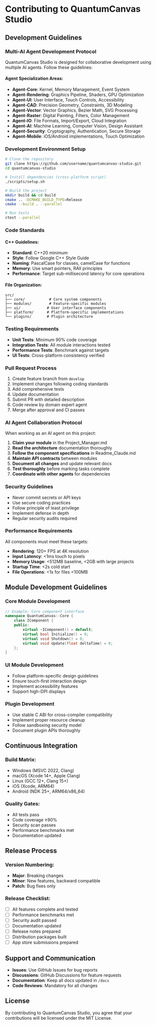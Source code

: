 # Contributing to QuantumCanvas Studio

## Development Guidelines

### Multi-AI Agent Development Protocol

QuantumCanvas Studio is designed for collaborative development using multiple AI agents. Follow these guidelines:

#### Agent Specialization Areas:
- **Agent-Core**: Kernel, Memory Management, Event System
- **Agent-Rendering**: Graphics Pipeline, Shaders, GPU Optimization  
- **Agent-UI**: User Interface, Touch Controls, Accessibility
- **Agent-CAD**: Precision Geometry, Constraints, 3D Modeling
- **Agent-Vector**: Vector Graphics, Bezier Math, SVG Processing
- **Agent-Raster**: Digital Painting, Filters, Color Management
- **Agent-IO**: File Formats, Import/Export, Cloud Integration
- **Agent-AI**: Machine Learning, Computer Vision, Design Assistant
- **Agent-Security**: Cryptography, Authentication, Secure Storage
- **Agent-Mobile**: iOS/Android implementations, Touch Optimization

### Development Environment Setup

```bash
# Clone the repository
git clone https://github.com/username/quantumcanvas-studio.git
cd quantumcanvas-studio

# Install dependencies (cross-platform script)
./scripts/setup.sh

# Build the project
mkdir build && cd build
cmake .. -DCMAKE_BUILD_TYPE=Release
cmake --build . --parallel

# Run tests
ctest --parallel
```

### Code Standards

#### C++ Guidelines:
- **Standard**: C++20 minimum
- **Style**: Follow Google C++ Style Guide
- **Naming**: PascalCase for classes, camelCase for functions
- **Memory**: Use smart pointers, RAII principles
- **Performance**: Target sub-millisecond latency for core operations

#### File Organization:
```
src/
├── core/           # Core system components
├── modules/        # Feature-specific modules
├── ui/            # User interface components
├── platform/      # Platform-specific implementations
└── plugins/       # Plugin architecture
```

### Testing Requirements

- **Unit Tests**: Minimum 90% code coverage
- **Integration Tests**: All module interactions tested
- **Performance Tests**: Benchmark against targets
- **UI Tests**: Cross-platform consistency verified

### Pull Request Process

1. Create feature branch from `develop`
2. Implement changes following coding standards
3. Add comprehensive tests
4. Update documentation
5. Submit PR with detailed description
6. Code review by domain expert agent
7. Merge after approval and CI passes

### AI Agent Collaboration Protocol

When working as an AI agent on this project:

1. **Claim your module** in the Project_Manager.md
2. **Read the architecture** documentation thoroughly
3. **Follow the component specifications** in Readme_Claude.md
4. **Maintain API contracts** between modules
5. **Document all changes** and update relevant docs
6. **Test thoroughly** before marking tasks complete
7. **Coordinate with other agents** for dependencies

### Security Guidelines

- Never commit secrets or API keys
- Use secure coding practices
- Follow principle of least privilege
- Implement defense in depth
- Regular security audits required

### Performance Requirements

All components must meet these targets:
- **Rendering**: 120+ FPS at 4K resolution
- **Input Latency**: <1ms touch to pixels
- **Memory Usage**: <512MB baseline, <2GB with large projects
- **Startup Time**: <2s cold start
- **File Operations**: <1s for files <100MB

## Module Development Guidelines

### Core Module Development
```cpp
// Example: Core component interface
namespace QuantumCanvas::Core {
    class IComponent {
    public:
        virtual ~IComponent() = default;
        virtual bool Initialize() = 0;
        virtual void Shutdown() = 0;
        virtual void Update(float deltaTime) = 0;
    };
}
```

### UI Module Development
- Follow platform-specific design guidelines
- Ensure touch-first interaction design
- Implement accessibility features
- Support high-DPI displays

### Plugin Development
- Use stable C ABI for cross-compiler compatibility
- Implement proper resource cleanup
- Follow sandboxing security model
- Document plugin APIs thoroughly

## Continuous Integration

### Build Matrix:
- Windows (MSVC 2022, Clang)
- macOS (Xcode 14+, Apple Clang)
- Linux (GCC 12+, Clang 15+)
- iOS (Xcode, ARM64)
- Android (NDK 25+, ARM64/x86_64)

### Quality Gates:
- All tests pass
- Code coverage ≥90%
- Security scan passes
- Performance benchmarks met
- Documentation updated

## Release Process

### Version Numbering:
- **Major**: Breaking changes
- **Minor**: New features, backward compatible
- **Patch**: Bug fixes only

### Release Checklist:
- [ ] All features complete and tested
- [ ] Performance benchmarks met
- [ ] Security audit passed  
- [ ] Documentation updated
- [ ] Release notes prepared
- [ ] Distribution packages built
- [ ] App store submissions prepared

## Support and Communication

- **Issues**: Use GitHub Issues for bug reports
- **Discussions**: GitHub Discussions for feature requests
- **Documentation**: Keep all docs updated in `/docs`
- **Code Reviews**: Mandatory for all changes

## License

By contributing to QuantumCanvas Studio, you agree that your contributions will be licensed under the MIT License.